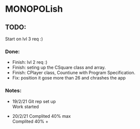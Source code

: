 # MONOPOLish

## TODO: 

 Start on lvl 3 req :)   

### Done: 

- Finish: lvl 2 req :)
- Finish: seting up the CSquare class and array.
- Finish: CPlayer class, Countiune with Program Specification.
- Fix: position it gose more than 26 and chrashes the app


### Notes: 

- 19/2/21 
Git rep set up   
Work started

- 20/2/21 
Complited 40% max  
Complited 40% +
